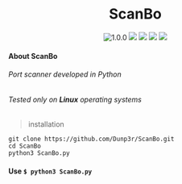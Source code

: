 <h1 align="center">ScanBo</h1>
<p align="center">
  <img src="https://img.shields.io/github/v/release/dunp3r/ScanBo?style=flat-square&include_prereleases" alt="1.0.0" />
	<a href="https://github.com/henrypp/simplewall/releases"><img src="https://img.shields.io/github/downloads/henrypp/simplewall/total.svg?style=flat-square" /></a>
	<a href="https://github.com/henrypp/simplewall/issues"><img src="https://img.shields.io/github/issues-raw/henrypp/simplewall.svg?style=flat-square&label=issues" /></a>
	<a href="https://github.com/henrypp/simplewall/graphs/contributors"><img src="https://img.shields.io/github/contributors/henrypp/simplewall?style=flat-square" /></a>
	<a href="https://github.com/henrypp/simplewall/blob/master/LICENSE"><img src="https://img.shields.io/github/license/henrypp/simplewall?style=flat-square" /></a>
</p>



#### About ScanBo
###### Port scanner developed in Python
###### Tested only on **Linux** operating systems
> installation

```
git clone https://github.com/Dunp3r/ScanBo.git
cd ScanBo
python3 ScanBo.py
```

#### Use `$ python3 ScanBo.py`



